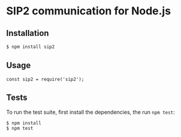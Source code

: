# SIP2 communication for Node.js
## Installation
```bash
$ npm install sip2
```

## Usage
```
const sip2 = require('sip2');

```

## Tests
To run the test suite, first install the dependencies, the run `npm test`:
```bash
$ npm install
$ npm test
```